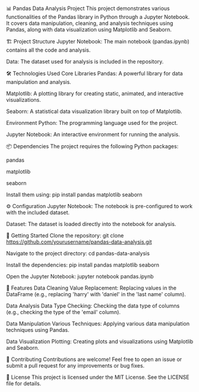 📊 Pandas Data Analysis Project
This project demonstrates various functionalities of the Pandas library in Python through a Jupyter Notebook. It covers data manipulation, cleaning, and analysis techniques using Pandas, along with data visualization using Matplotlib and Seaborn.

🏗️ Project Structure
Jupyter Notebook: The main notebook (pandas.ipynb) contains all the code and analysis.

Data: The dataset used for analysis is included in the repository.

🛠️ Technologies Used
Core Libraries
Pandas: A powerful library for data manipulation and analysis.

Matplotlib: A plotting library for creating static, animated, and interactive visualizations.

Seaborn: A statistical data visualization library built on top of Matplotlib.

Environment
Python: The programming language used for the project.

Jupyter Notebook: An interactive environment for running the analysis.

📦 Dependencies
The project requires the following Python packages:

pandas

matplotlib

seaborn

Install them using:
pip install pandas matplotlib seaborn

⚙️ Configuration
Jupyter Notebook: The notebook is pre-configured to work with the included dataset.

Dataset: The dataset is loaded directly into the notebook for analysis.

🚀 Getting Started
Clone the repository:
git clone https://github.com/yourusername/pandas-data-analysis.git

Navigate to the project directory:
cd pandas-data-analysis

Install the dependencies:
pip install pandas matplotlib seaborn

Open the Jupyter Notebook:
jupyter notebook pandas.ipynb

🚀 Features
Data Cleaning
Value Replacement: Replacing values in the DataFrame (e.g., replacing 'harry' with 'daniel' in the 'last name' column).

Data Analysis
Data Type Checking: Checking the data type of columns (e.g., checking the type of the 'email' column).

Data Manipulation
Various Techniques: Applying various data manipulation techniques using Pandas.

Data Visualization
Plotting: Creating plots and visualizations using Matplotlib and Seaborn.

🤝 Contributing
Contributions are welcome! Feel free to open an issue or submit a pull request for any improvements or bug fixes.

📄 License
This project is licensed under the MIT License. See the LICENSE file for details.








